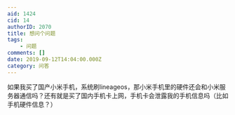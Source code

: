 ```yaml
---
aid: 1424
cid: 14
authorID: 2070
title: 想问个问题
tags:
    - 问题
comments: []
date: 2019-09-12T14:04:00.000Z
category: 问答
---
```


如果我买了国产小米手机，系统刷lineageos，那小米手机里的硬件还会和小米服务器通信吗？还有就是买了国内手机卡上网，手机卡会泄露我的手机信息吗（比如手机硬件信息？）
